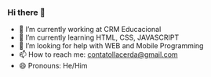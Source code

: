 ### Hi there 👋


- 🔭 I’m currently working at CRM Educacional
- 🌱 I’m currently learning HTML, CSS, JAVASCRIPT
- 🤔 I’m looking for help with WEB and Mobile Programming
- 📫 How to reach me: contatollacerda@gmail.com
- 😄 Pronouns: He/Him


